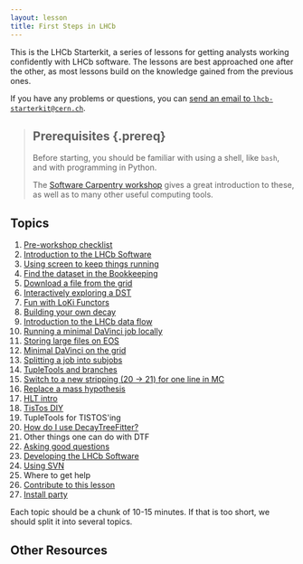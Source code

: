 ```yaml
---
layout: lesson
title: First Steps in LHCb
---
```


This is the LHCb Starterkit, a series of lessons for getting analysts working 
confidently with LHCb software.
The lessons are best approached one after the other, as most lessons build on 
the knowledge gained from the previous ones.

If you have any problems or questions, you can [send an email to 
`lhcb-starterkit@cern.ch`](mailto:lhcb-starterkit@cern.ch).

> ## Prerequisites {.prereq}
>
> Before starting, you should be familiar with using a shell, like `bash`, and 
> with programming in Python.
>
> The [Software Carpentry 
> workshop](http://twitwi.github.io/2015-06-02-cern-lhcb/) gives a great 
> introduction to these, as well as to many other useful computing tools.

## Topics

1.  [Pre-workshop checklist](00-prerequisites.html)
1.  [Introduction to the LHCb Software](01-davinci.html)
1.  [Using screen to keep things running](02-screen.html)
2.  [Find the dataset in the Bookkeeping](03-bookkeeping.html)
2.  [Download a file from the grid](05-files-from-grid.html)
2.  [Interactively exploring a DST](05-interactive-dst.html)
2.  [Fun with LoKi Functors](06-loki-functors.html)
3.  [Building your own decay](06-building-decays.html)
3.  [Introduction to the LHCb data flow](08-stripping.html)
2.  [Running a minimal DaVinci job locally](09-minimal-dv-job.html)
3.  [Storing large files on EOS](10-eos-storage.html)
4.  [Minimal DaVinci on the grid](11-davinci-grid.html)
9.  [Splitting a job into subjobs](12-split-jobs.html)
5.  [TupleTools and branches](12-add-tupletools.html)
8.  [Switch to a new stripping (20 -> 21) for one line in MC](14-rerun-stripping.html)
11. [Replace a mass hypothesis](17-switch-mass-hypo.html)
12. [HLT intro](18-hlt-intro.html)
13. [TisTos DIY](18-tistos-diy.html)
14. TupleTools for TISTOS'ing
22. [How do I use DecayTreeFitter?](22-decay-tree-fitter.html)
18. Other things one can do with DTF
19. [Asking good questions](26-asking-questions.html)
19. [Developing the LHCb Software](16-lhcb-dev.html)
20. [Using SVN](18-using-svn.html)
20. Where to get help
21. [Contribute to this lesson](27-contributing.html)
22. [Install party](32-install-party.html)

Each topic should be a chunk of 10-15 minutes.
If that is too short, we should split it into several topics.

## Other Resources

